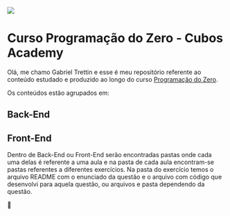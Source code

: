 ![](https://i.imgur.com/xG74tOh.png)

# Curso Programação do Zero - Cubos Academy

Olá, me chamo Gabriel Trettin e esse é meu repositório referente ao conteúdo estudado e produzido ao longo do curso [Programação do Zero](https://cubos.academy/cursos/programacao-do-zero/). 

Os conteúdos estão agrupados em:

## Back-End
## Front-End

Dentro de Back-End ou Front-End serão encontradas pastas onde cada uma delas é referente a uma aula e na pasta de cada aula encontram-se pastas referentes a diferentes exercícios.
Na pasta do exercício temos o arquivo README com o enunciado da questão e o arquivo com código que desenvolvi para aquela questão, ou arquivos e pasta dependendo da questão.

🌟